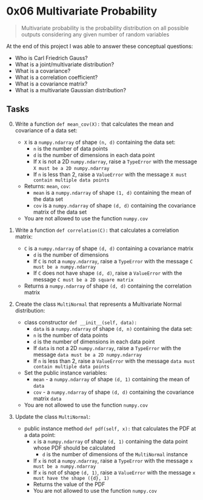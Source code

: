 # 0x06 Multivariate Probability

> Multivariate probability is the probability distribution on all possible outputs considering any given number of random variables

At the end of this project I was able to answer these conceptual questions:

* Who is Carl Friedrich Gauss?
* What is a joint/multivariate distribution?
* What is a covariance?
* What is a correlation coefficient?
* What is a covariance matrix?
* What is a multivariate Gaussian distribution?

## Tasks

0. Write a function `def mean_cov(X):` that calculates the mean and covariance of a data set:

    * `X` is a `numpy.ndarray` of shape `(n, d)` containing the data set:
        * `n` is the number of data points
        * `d` is the number of dimensions in each data point
        * If `X` is not a 2D `numpy.ndarray`, raise a `TypeError` with the message `X must be a 2D numpy.ndarray`
        * If `n` is less than 2, raise a `ValueError` with the message `X must contain multiple data points`
    * Returns: `mean`, `cov`:
        * `mean` is a `numpy.ndarray` of shape `(1, d)` containing the mean of the data set
        * `cov` is a `numpy.ndarray` of shape `(d, d)` containing the covariance matrix of the data set
    * You are not allowed to use the function `numpy.cov`

1. Write a function `def correlation(C):` that calculates a correlation matrix:

    * `C` is a `numpy.ndarray` of shape `(d, d)` containing a covariance matrix
        * `d` is the number of dimensions
        * If `C` is not a `numpy.ndarray`, raise a `TypeError` with the message `C must be a numpy.ndarray`
        * If `C` does not have shape `(d, d)`, raise a `ValueError` with the message `C must be a 2D square matrix`
    * Returns a `numpy.ndarray` of shape `(d, d)` containing the correlation matrix

2. Create the class `MultiNormal` that represents a Multivariate Normal distribution:

    * class constructor `def __init__(self, data):`
        * `data` is a `numpy.ndarray` of shape `(d, n)` containing the data set:
        * `n` is the number of data points
        * `d` is the number of dimensions in each data point
        * If `data` is not a 2D `numpy.ndarray`, raise a `TypeError` with the message `data must be a 2D numpy.ndarray`
        * If `n` is less than 2, raise a `ValueError` with the message `data must contain multiple data points`
    * Set the public instance variables:
        * `mean` - a `numpy.ndarray` of shape `(d, 1)` containing the mean of `data`
        * `cov` - a `numpy.ndarray` of shape `(d, d)` containing the covariance matrix `data`
    * You are not allowed to use the function `numpy.cov`

3. Update the class `MultiNormal`:

    * public instance method `def pdf(self, x):` that calculates the PDF at a data point:
        * `x` is a `numpy.ndarray` of shape `(d, 1)` containing the data point whose PDF should be calculated
            * `d` is the number of dimensions of the `MultiNormal` instance
        * If `x` is not a `numpy.ndarray`, raise a `TypeError` with the message `x must be a numpy.ndarray`
        * If `x` is not of shape `(d, 1)`, raise a `ValueError` with the message `x must have the shape ({d}, 1)`
        * Returns the value of the PDF
        * You are not allowed to use the function `numpy.cov`
